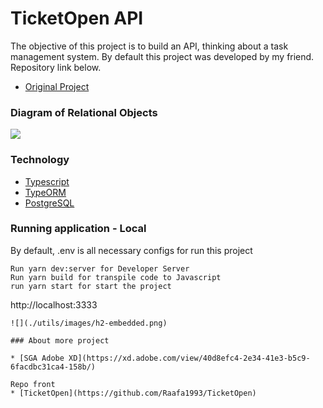 # TicketOpen API
The objective of this project is to build an API, thinking about a task management system. By default this project was developed by my friend. Repository link below.

* [Original Project](https://github.com/matheussilva123/api-ticketopen)

### Diagram of Relational Objects
![](./utils/images/sga.png)

### Technology
* [Typescript](https://www.typescriptlang.org/)
* [TypeORM](http://typeorm.io/)
* [PostgreSQL](https://www.postgresql.org/)

### Running application - Local

By default, .env is all necessary configs for run this project

```
Run yarn dev:server for Developer Server
Run yarn build for transpile code to Javascript
run yarn start for start the project

```
http://localhost:3333
```
![](./utils/images/h2-embedded.png)

### About more project

* [SGA Adobe XD](https://xd.adobe.com/view/40d8efc4-2e34-41e3-b5c9-6facdbc31ca4-158b/)

Repo front
* [TicketOpen](https://github.com/Raafa1993/TicketOpen)
